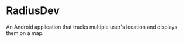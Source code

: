 RadiusDev
=========

An Android application that tracks multiple user's location and displays them on a map.
